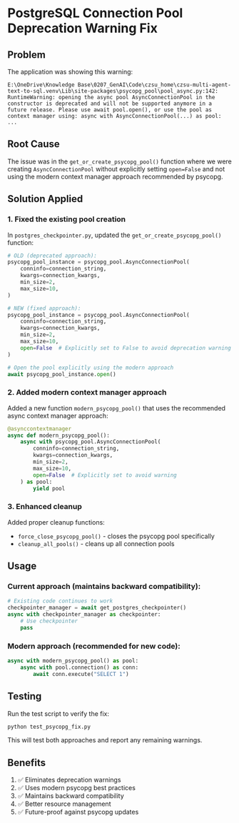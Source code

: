 # PostgreSQL Connection Pool Deprecation Warning Fix

## Problem
The application was showing this warning:
```
E:\OneDrive\Knowledge Base\0207_GenAI\Code\czsu_home\czsu-multi-agent-text-to-sql.venv\Lib\site-packages\psycopg_pool\pool_async.py:142: RuntimeWarning: opening the async pool AsyncConnectionPool in the constructor is deprecated and will not be supported anymore in a future release. Please use await pool.open(), or use the pool as context manager using: async with AsyncConnectionPool(...) as pool: ...
```

## Root Cause
The issue was in the `get_or_create_psycopg_pool()` function where we were creating `AsyncConnectionPool` without explicitly setting `open=False` and not using the modern context manager approach recommended by psycopg.

## Solution Applied

### 1. Fixed the existing pool creation
In `postgres_checkpointer.py`, updated the `get_or_create_psycopg_pool()` function:

```python
# OLD (deprecated approach):
psycopg_pool_instance = psycopg_pool.AsyncConnectionPool(
    conninfo=connection_string,
    kwargs=connection_kwargs,
    min_size=2,
    max_size=10,
)

# NEW (fixed approach):
psycopg_pool_instance = psycopg_pool.AsyncConnectionPool(
    conninfo=connection_string,
    kwargs=connection_kwargs,
    min_size=2,
    max_size=10,
    open=False  # Explicitly set to False to avoid deprecation warning
)

# Open the pool explicitly using the modern approach
await psycopg_pool_instance.open()
```

### 2. Added modern context manager approach
Added a new function `modern_psycopg_pool()` that uses the recommended async context manager approach:

```python
@asynccontextmanager
async def modern_psycopg_pool():
    async with psycopg_pool.AsyncConnectionPool(
        conninfo=connection_string,
        kwargs=connection_kwargs,
        min_size=2,
        max_size=10,
        open=False  # Explicitly set to avoid warning
    ) as pool:
        yield pool
```

### 3. Enhanced cleanup
Added proper cleanup functions:
- `force_close_psycopg_pool()` - closes the psycopg pool specifically
- `cleanup_all_pools()` - cleans up all connection pools

## Usage

### Current approach (maintains backward compatibility):
```python
# Existing code continues to work
checkpointer_manager = await get_postgres_checkpointer()
async with checkpointer_manager as checkpointer:
    # Use checkpointer
    pass
```

### Modern approach (recommended for new code):
```python
async with modern_psycopg_pool() as pool:
    async with pool.connection() as conn:
        await conn.execute("SELECT 1")
```

## Testing
Run the test script to verify the fix:
```bash
python test_psycopg_fix.py
```

This will test both approaches and report any remaining warnings.

## Benefits
1. ✅ Eliminates deprecation warnings
2. ✅ Uses modern psycopg best practices
3. ✅ Maintains backward compatibility
4. ✅ Better resource management
5. ✅ Future-proof against psycopg updates
